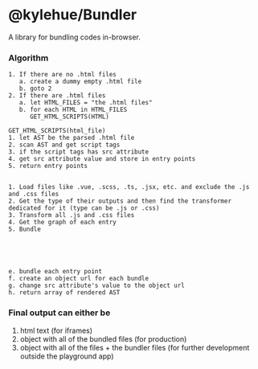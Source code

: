 # @kylehue/Bundler

A library for bundling codes in-browser.

### Algorithm
```
1. If there are no .html files
   a. create a dummy empty .html file
   b. goto 2
2. If there are .html files
   a. let HTML_FILES = "the .html files"
   b. for each HTML in HTML_FILES
      GET_HTML_SCRIPTS(HTML)

GET_HTML_SCRIPTS(html_file)
1. let AST be the parsed .html file
2. scan AST and get script tags
3. if the script tags has src attribute
4. get src attribute value and store in entry points
5. return entry points


1. Load files like .vue, .scss, .ts, .jsx, etc. and exclude the .js and .css files
2. Get the type of their outputs and then find the transformer dedicated for it (type can be .js or .css)
3. Transform all .js and .css files
4. Get the graph of each entry
5. Bundle





e. bundle each entry point
f. create an object url for each bundle
g. change src attribute's value to the object url
h. return array of rendered AST

```

### Final output can either be
1. html text (for iframes)
2. object with all of the bundled files (for production)
3. object with all of the files + the bundler files (for further development outside the playground app)